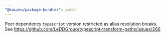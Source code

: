 ```yaml
---
"@kaizen/package-bundler": patch
---
```


Peer dependency `typescript` version restricted as alias resolution breaks.
See https://github.com/LeDDGroup/typescript-transform-paths/issues/266
